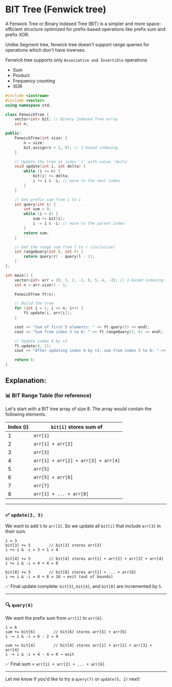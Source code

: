 # BIT Tree (Fenwick tree)

A Fenwick Tree or Binary Indexed Tree (BIT) is a simpler and more space-efficient structure optimized for prefix-based operations like prefix sum and prefix XOR.

Unlike Segment tree, fenwick tree doesn't support range queries for operations which don't have inverses.

Fenwick tree supports only `Associative and Invertible` operations

- Sum
- Product
- Frequency counting
- XOR

```cpp
#include <iostream>
#include <vector>
using namespace std;

class FenwickTree {
    vector<int> bit; // Binary Indexed Tree array
    int n;

public:
    FenwickTree(int size) {
        n = size;
        bit.assign(n + 1, 0); // 1-based indexing
    }

    // Update the tree at index 'i' with value 'delta'
    void update(int i, int delta) {
        while (i <= n) {
            bit[i] += delta;
            i += i & -i; // move to the next index
        }
    }

    // Get prefix sum from 1 to i
    int query(int i) {
        int sum = 0;
        while (i > 0) {
            sum += bit[i];
            i -= i & -i; // move to the parent index
        }
        return sum;
    }

    // Get the range sum from l to r (inclusive)
    int rangeQuery(int l, int r) {
        return query(r) - query(l - 1);
    }
};

int main() {
    vector<int> arr = {0, 3, 2, -1, 6, 5, 4, -3}; // 1-based indexing (0th index is dummy)
    int n = arr.size() - 1;

    FenwickTree ft(n);

    // Build the tree
    for (int i = 1; i <= n; i++) {
        ft.update(i, arr[i]);
    }

    cout << "Sum of first 5 elements: " << ft.query(5) << endl;
    cout << "Sum from index 3 to 6: " << ft.rangeQuery(3, 6) << endl;

    // Update index 4 by +2
    ft.update(4, 2);
    cout << "After updating index 4 by +2, sum from index 3 to 6: " << ft.rangeQuery(3, 6) << endl;

    return 0;
}
```

## Explanation:

### 📊 BIT Range Table (for reference)

Let's start with a BIT tree array of size 8. The array would contain the following elements.

| Index (i) | `bit[i]` stores sum of              |
| --------- | ----------------------------------- |
| 1         | `arr[1]`                            |
| 2         | `arr[1] + arr[2]`                   |
| 3         | `arr[3]`                            |
| 4         | `arr[1] + arr[2] + arr[3] + arr[4]` |
| 5         | `arr[5]`                            |
| 6         | `arr[5] + arr[6]`                   |
| 7         | `arr[7]`                            |
| 8         | `arr[1] + ... + arr[8]`             |

---

### ✅ `update(3, 5)`

We want to add `5` to `arr[3]`. So we update all `bit[i]` that include `arr[3]` in their sum.

```
i = 3
bit[3] += 5        // bit[3] stores arr[3]
i += i & -i = 3 + 1 = 4

bit[4] += 5        // bit[4] stores arr[1] + arr[2] + arr[3] + arr[4]
i += i & -i = 4 + 4 = 8

bit[8] += 5        // bit[8] stores arr[1] + ... + arr[8]
i += i & -i = 8 + 8 = 16 → exit (out of bounds)
```

✅ Final update complete: `bit[3]`, `bit[4]`, and `bit[8]` are incremented by `5`.

---

### 🔍 `query(6)`

We want the prefix sum from `arr[1]` to `arr[6]`.

```
i = 6
sum += bit[6]        // bit[6] stores arr[5] + arr[6]
i -= i & -i = 6 - 2 = 4

sum += bit[4]        // bit[4] stores arr[1] + arr[2] + arr[3] + arr[4]
i -= i & -i = 4 - 4 = 0 → exit
```

✅ Final sum = `arr[1] + arr[2] + ... + arr[6]`

---

Let me know if you'd like to try a `query(7)` or `update(5, 2)` next!

